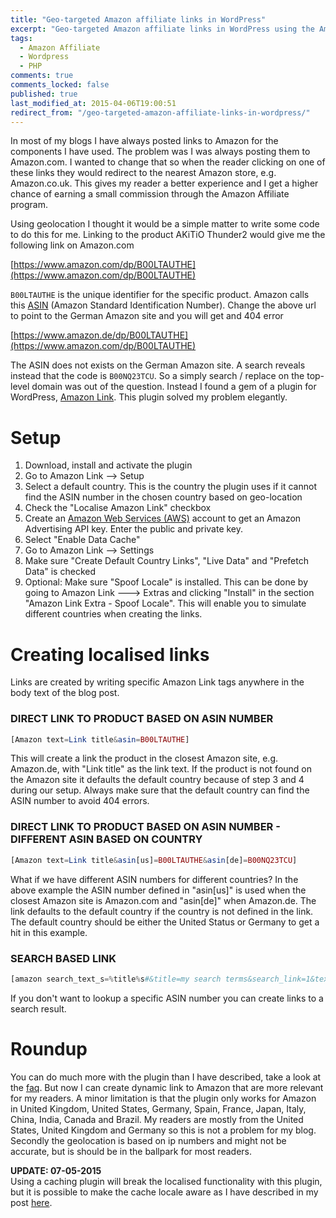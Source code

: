```yaml
---
title: "Geo-targeted Amazon affiliate links in WordPress"
excerpt: "Geo-targeted Amazon affiliate links in WordPress using the Amazon Link plugin"
tags:
  - Amazon Affiliate
  - Wordpress
  - PHP
comments: true
comments_locked: false
published: true
last_modified_at: 2015-04-06T19:00:51
redirect_from: "/geo-targeted-amazon-affiliate-links-in-wordpress/"
---
```

In most of my blogs I have always posted links to Amazon for the components I have used. The problem was I was always posting them to Amazon.com. I wanted to change that so when the reader clicking on one of these links they would redirect to the nearest Amazon store, e.g. Amazon.co.uk. This gives my reader a better experience and I get a higher chance of earning a small commission through the Amazon Affiliate program.

Using geolocation I thought it would be a simple matter to write some code to do this for me. Linking to the product AKiTiO Thunder2 would give me the following link on Amazon.com

[https://www.amazon.com/dp/B00LTAUTHE](https://www.amazon.com/dp/B00LTAUTHE)

`B00LTAUTHE` is the unique identifier for the specific product. Amazon calls this [ASIN](http://en.wikipedia.org/wiki/Amazon_Standard_Identification_Number) (Amazon Standard Identification Number). Change the above url to point to the German Amazon site and you will get and 404 error

[https://www.amazon.de/dp/B00LTAUTHE](https://www.amazon.com/dp/B00LTAUTHE)

The ASIN does not exists on the German Amazon site. A search reveals instead that the code is `B00NQ23TCU`. So a simply search / replace on the top-level domain was out of the question. Instead I found a gem of a plugin for WordPress, [Amazon Link](https://wordpress.org/plugins/amazon-link). This plugin solved my problem elegantly.

# Setup

1. Download, install and activate the plugin
2. Go to Amazon Link --> Setup
3. Select a default country. This is the country the plugin uses if it cannot find the ASIN number in the chosen country based on geo-location
4. Check the "Localise Amazon Link" checkbox
5. Create an [Amazon Web Services (AWS)](http://aws.amazon.com/) account to get an Amazon Advertising API key. Enter the public and private key.
6. Select "Enable Data Cache"
7. Go to Amazon Link --> Settings
8. Make sure "Create Default Country Links", "Live Data" and "Prefetch Data" is checked
9. Optional: Make sure "Spoof Locale" is installed. This can be done by going to Amazon Link ---> Extras and clicking "Install" in the section "Amazon Link Extra - Spoof Locale". This will enable you to simulate different countries when creating the links.

# Creating localised links
Links are created by writing specific Amazon Link tags anywhere in the body text of the blog post.

### DIRECT LINK TO PRODUCT BASED ON ASIN NUMBER
```php
[Amazon text=Link title&asin=B00LTAUTHE]
```
This will create a link the product in the closest Amazon site, e.g. Amazon.de, with "Link title" as the link text. If the product is not found on the Amazon site it defaults the default country because of step 3 and 4 during our setup. Always make sure that the default country can find the ASIN number to avoid 404 errors.

### DIRECT LINK TO PRODUCT BASED ON ASIN NUMBER - DIFFERENT ASIN BASED ON COUNTRY
```php
[Amazon text=Link title&asin[us]=B00LTAUTHE&asin[de]=B00NQ23TCU]
```  
What if we have different ASIN numbers for different countries? In the above example the ASIN number defined in "asin[us]" is used when the closest Amazon site is Amazon.com and "asin[de]" when Amazon.de. The link defaults to the default country if the country is not defined in the link. The default country should be either the United Status or Germany to get a hit in this example.

### SEARCH BASED LINK
```php
[amazon search_text_s=%title%s#&title=my search terms&search_link=1&text=link title]
```
If you don't want to lookup a specific ASIN number you can create links to a search result.

# Roundup
You can do much more with the plugin than I have described, take a look at the [faq](https://wordpress.org/plugins/amazon-link/faq/). But now I can create dynamic link to Amazon that are more relevant for my readers.
A minor limitation is that the plugin only works for Amazon in United Kingdom, United States, Germany, Spain, France, Japan, Italy, China, India, Canada and Brazil. My readers are mostly from the United States, United Kingdom and Germany so this is not a problem for my blog.
Secondly the geolocation is based on ip numbers and might not be accurate, but is should be in the ballpark for most readers.

**UPDATE: 07-05-2015**  
Using a caching plugin will break the localised functionality with this plugin, but it is possible to make the cache locale aware as I have described in my post [here](/code/amazon-affiliate-link-wp-super-cache-preload/). 
